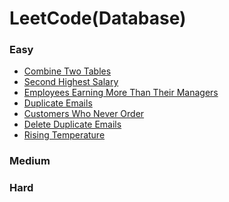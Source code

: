 # LeetCode(Database)

### Easy
* [ Combine Two Tables ](https://github.com/pasudo123/LearnSQL/blob/master/LeetCode/Easy/175.%20Combine%20Two%20Tables.sql)
* [ Second Highest Salary ](https://github.com/pasudo123/LearnSQL/blob/master/LeetCode/Easy/176.%20Second%20Highest%20Salary.sql)
* [ Employees Earning More Than Their Managers ](https://github.com/pasudo123/LearnSQL/blob/master/LeetCode/Easy/181.%20Employees%20Earning%20More%20Than%20Their%20Managers.sql)
* [ Duplicate Emails ](https://github.com/pasudo123/LearnSQL/blob/master/LeetCode/Easy/182.%20Duplicate%20Emails.sql)
* [ Customers Who Never Order ]()
* [ Delete Duplicate Emails ]()
* [ Rising Temperature ]()
### Medium
### Hard
